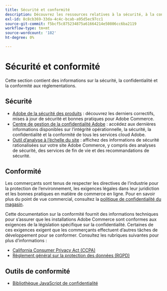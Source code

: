```yaml
---
title: Sécurité et conformité
description: Découvrez les ressources relatives à la sécurité, à la confidentialité et à la conformité du secteur pour votre projet Adobe Commerce.
exl-id: 8c8cb369-33da-4c4c-bcab-a95d5ec97cc1
source-git-commit: f5bcf5c875234875a61664214e50806cc6ba2119
workflow-type: tm+mt
source-wordcount: '182'
ht-degree: 0%

---
```


# Sécurité et conformité

Cette section contient des informations sur la sécurité, la confidentialité et la conformité aux réglementations.

## Sécurité

- [Adobe de la sécurité des produits](https://helpx.adobe.com/security.html) : découvrez les derniers correctifs, mises à jour de sécurité et bonnes pratiques pour Adobe Commerce.
- [Centre de gestion de la confidentialité Adobe](https://www.adobe.com/trust.html) : accédez aux dernières informations disponibles sur l’intégrité opérationnelle, la sécurité, la confidentialité et la conformité de tous les services cloud Adobe.
- [Outil d’analyse à l’échelle du site](../tools/site-wide-analysis-tool/dashboard.md) : affichez des informations de sécurité rationalisées sur votre site Adobe Commerce, y compris des analyses de sécurité, des services de fin de vie et des recommandations de sécurité.

## Conformité

Les commerçants sont tenus de respecter les directives de l’industrie pour la protection de l’environnement, les exigences légales dans leur juridiction et les bonnes pratiques en matière de commerce en ligne. Pour en savoir plus du point de vue commercial, consultez la [politique de confidentialité du magasin](https://experienceleague.adobe.com/docs/commerce-admin/start/compliance/privacy/privacy-policy.html).

Cette documentation sur la conformité fournit des informations techniques pour s’assurer que les installations Adobe Commerce sont conformes aux exigences de la législation spécifique sur la confidentialité. Certaines de ces exigences exigent que les commerçants effectuent d’autres tâches de développement pour se conformer. Consultez les rubriques suivantes pour plus d’informations :

- [California Consumer Privacy Act (CCPA)](privacy/ccpa.md)
- [Règlement général sur la protection des données (RGPD)](privacy/gdpr.md)

## Outils de conformité

- [Bibliothèque JavaScript de confidentialité](privacy/javascript-library.md)
